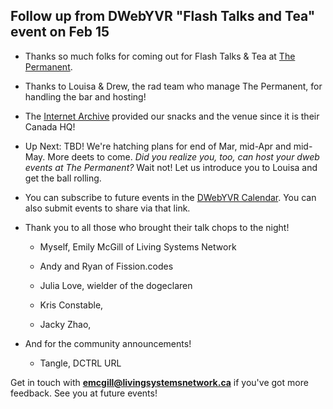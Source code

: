 ## Follow up from DWebYVR "Flash Talks and Tea" event on Feb 15 

* Thanks so much folks for coming out for Flash Talks & Tea at [The Permanent](https://dwebyvr.org/The-Permanent/).

* Thanks to Louisa & Drew, the rad team who manage The Permanent, for handling the bar and hosting! 

* The [Internet Archive](https://archive.org/) provided our snacks and the venue since it is their Canada HQ! 

* Up Next: TBD! We're hatching plans for end of Mar, mid-Apr and mid-May. More deets to come. *Did you realize you, too, can host your dweb events at The Permanent?* Wait not! Let us introduce you to Louisa and get the ball rolling.

* You can subscribe to future events in the [DWebYVR Calendar](https://lu.ma/dwebyvr). You can also submit events to share via that link.

* Thank you to all those who brought their talk chops to the night!

    * Myself, Emily McGill of Living Systems Network

    * Andy and Ryan of Fission.codes

    * Julia Love, wielder of the dogeclaren 

    * Kris Constable, 
  
    * Jacky Zhao, 

* And for the community announcements! 

    * Tangle, DCTRL URL

Get in touch with **emcgill@livingsystemsnetwork.ca** if you've got more feedback. See you at future events!

